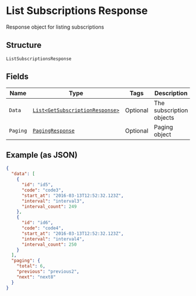 
# List Subscriptions Response

Response object for listing subscriptions

## Structure

`ListSubscriptionsResponse`

## Fields

| Name | Type | Tags | Description | Getter | Setter |
|  --- | --- | --- | --- | --- | --- |
| `Data` | [`List<GetSubscriptionResponse>`](../../doc/models/get-subscription-response.md) | Optional | The subscription objects | List<GetSubscriptionResponse> getData() | setData(List<GetSubscriptionResponse> data) |
| `Paging` | [`PagingResponse`](../../doc/models/paging-response.md) | Optional | Paging object | PagingResponse getPaging() | setPaging(PagingResponse paging) |

## Example (as JSON)

```json
{
  "data": [
    {
      "id": "id5",
      "code": "code3",
      "start_at": "2016-03-13T12:52:32.123Z",
      "interval": "interval3",
      "interval_count": 249
    },
    {
      "id": "id6",
      "code": "code4",
      "start_at": "2016-03-13T12:52:32.123Z",
      "interval": "interval4",
      "interval_count": 250
    }
  ],
  "paging": {
    "total": 6,
    "previous": "previous2",
    "next": "next8"
  }
}
```

